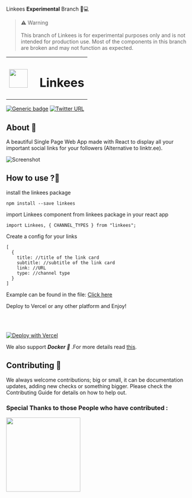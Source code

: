 Linkees **Experimental** Branch 🔬💻

> ⚠️ Warning <br/> <br/>
> This branch of Linkees is for experimental purposes only and is not intended for production use. Most of the components in this branch are broken and may not function as expected.

<table>
<tr >
    <th><img src="https://s3.us-east-2.amazonaws.com/fueler.io-images/fueler-creatons/ZO3GUmNNWMJL8vuRQMQIDs7ConJCktJOOo0xTjgr.png" width="50px" height="50px" style="display:inline-block; "/></th>
    <th><h1>&ensp;Linkees</h1></th>
</tr>
</table>

[![Generic badge](https://img.shields.io/badge/BUILD-Success-<COLOR>.svg?logo=github)](https://vercel.com/heysagnik/bio/deployments) [![Twitter URL](https://img.shields.io/twitter/url/https/twitter.com/heysagnik.svg?style=social&label=Follow%20%40heysagnik)](https://twitter.com/heysagnik)

## About 🎯

A beautiful Single Page Web App made with React to display all your important social links for your followers (Alternative to linktr.ee).

![Screenshot](https://api.microlink.io/?url=https://heysagnik.vercel.app&screenshot=true&meta=false&embed=screenshot.url&waitForTimeout=1500&type=jpeg&overlay.browser=dark&overlay.background=linear-gradient%28225deg%2C+%23FF057C+0%25%2C+%238D0B93+50%25%2C+%23321575+100%25%29)

## How to use ?🤔

install the linkees package

```
npm install --save linkees
```

import Linkees component from linkees package in your react app

```
import Linkees, { CHANNEL_TYPES } from "linkees";
```

Create a config for your links

```
[
  {
    title: //title of the link card
    subtitle: //subtitle of the link card
    link: //URL
    type: //channel type
  }
]
```

Example can be found in the file:
<a href=https://github.com/heysagnik/Linkees/blob/master/example-linktree/src/index.tsx> Click here 
</a>

Deploy to Vercel or any other platform and Enjoy!

<br>

<br>

[![Deploy with Vercel](https://vercel.com/button)](https://vercel.com/new/git/external?repository-url=https%3A%2F%2Fgithub.com%2Fheysagnik%2FLinkees)

We also support **_Docker 🐳_** .For more details read [this](https://github.com/heysagnik/Linkees/blob/d15c73b40e140249aa58e7354b80e1ae7508ef9f/docker.md).

## Contributing 📝

We always welcome contributions; big or small, it can be documentation updates, adding new checks or something bigger. Please check the Contributing Guide for details on how to help out.

### Special Thanks to those People who have contributed :

<img width="200" src="https://contrib.rocks/image?repo=heysagnik/Linkees" />
